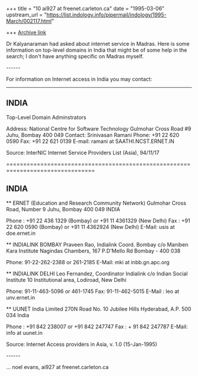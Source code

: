 +++
title = "10 ai927 at freenet.carleton.ca"
date = "1995-03-06"
upstream_url = "https://list.indology.info/pipermail/indology/1995-March/002117.html"

+++
[Archive link](https://list.indology.info/pipermail/indology/1995-March/002117.html)

Dr Kalyanaraman had asked about internet service in Madras.  Here
is some information on top-level domains in India that might be of some
help in the search; I don't have anything specific on Madras
myself.


---<clip>--- 

For information on Internet access in India you may contact: 

----------------------------------------------------------------------------- 
INDIA 
----------------------------------------------------------------------------- 

Top-Level Domain Adminstrators 

   Address:   National Centre for Software Technology 
              Gulmohar Cross Road #9 
              Juhu, Bombay 400 049 
   Contact:   Srinivasan Ramani 
   Phone:     +91 22 620 0590 
   Fax:       +91 22 621 0139 
   E-mail:    ramani at SAATHI.NCST.ERNET.IN 

Source: InterNIC Internet Service Providers List (Asia), 94/11/17 

================================================================================ 

INDIA 
----- 
** ERNET   (Education  and  Research  Community  Network) 
           Gulmohar Cross Road, Number 9 
           Juhu, Bombay 400 049 
           INDIA 

Phone : +91 22 436  1329 (Bombay) or +91 11 4361329 (New Delhi) 
Fax :   +91 22 620 0590 (Bombay) or +91 11 4362924 (New Delhi) 
E-Mail: usis at doe.ernet.in 

** INDIALINK BOMBAY 
            Praveen Rao, Indialink Coord. Bombay 
            c/o Maniben Kara Institute 
            Nagindas Chambers, 167 P.D'Mello Rd 
            Bombay - 400 038 

Phone: 91-22-262-2388 or 261-2185 
E-Mail: mki at inbb.gn.apc.org 

** INDIALINK DELHI 
            Leo Fernandez, Coordinator Indialink 
            c/o Indian Social Institute 
            10 Institutional area, Lodiroad, 
            New Delhi 

Phone:    91-11-463-5096 or 461-1745 
Fax:      91-11-462-5015 
E-Mail  : leo at unv.ernet.in 

** UUNET India Limited 
            270N Road No. 10 
            Jubilee Hills 
            Hyderabad, A.P. 500 034 India 

Phone :   +91 842 238007   or   +91 842 247747 
Fax :     + 91 842 247787 
E-Mail:   info at uunet.in 

Source: Internet Access providers in Asia, v. 1.0 (15-Jan-1995) 

---<clip>--- 

   ... noel evans, ai927 at freenet.carleton.ca 






